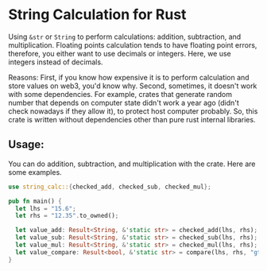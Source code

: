 # String Calculation for Rust
Using `&str` or `String` to perform calculations: addition, subtraction, and multiplication. Floating points calculation tends to have floating point errors, therefore, you either want to use decimals or integers. Here, we use integers instead of decimals. 

Reasons: First, if you know how expensive it is to perform calculation and store values on web3, you'd know why. Second, sometimes, it doesn't work with some dependencies. For example, crates that generate random number that depends on computer state didn't work a year ago (didn't check nowadays if they allow it), to protect host computer probably. So, this crate is written without dependencies other than pure rust internal libraries. 

## Usage: 

You can do addition, subtraction, and multiplication with the crate. Here are some examples. 

```rust
use string_calc::{checked_add, checked_sub, checked_mul};

pub fn main() {
  let lhs = "15.6";
  let rhs = "12.35".to_owned();

  let value_add: Result<String, &'static str> = checked_add(lhs, rhs);
  let value_sub: Result<String, &'static str> = checked_sub(lhs, rhs);
  let value_mul: Result<String, &'static str> = checked_mul(lhs, rhs);
  let value_compare: Result<bool, &'static str> = compare(lhs, rhs, "gt");
}
```


